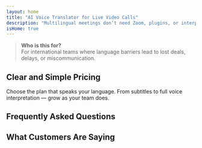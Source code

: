 ```yaml
---
layout: home
title: "AI Voice Translator for Live Video Calls"
description: "Multilingual meetings don’t need Zoom, plugins, or interpreters. InterMind is an AI voice translator for real-time video calls — speak and translate instantly."
isHome: true
---
```


<!-- text="Focus on growth — let InterMind handle the languages." -->
<!-- text="Classrooms take years; InterMind delivers real-time understanding today, in every language."> -->
<!-- text="**Multilingual** Video Meetings with **Voice** Interpretation" -->
<!-- title="Live **Interpretation** Video Meetings" -->

<HeroSection
title="Meet in **Any** Language"
text="New generation of video calls. AI voice translation — evolved into real-time interpretation.">

<AuthButton text="Hear the difference" buttonClass="brand"/>
<!-- <ContactFormModalNav buttonText="Request a Demo"/>
<NavButton to="#pricing" buttonClass="alt" buttonLabel="Pricing" /> -->
</HeroSection>

> **Who is this for?**  
> For international teams where language barriers lead to lost deals, delays, or miscommunication.

<span id="1"></span>
<FeatureBlock :card="{
  title: 'Translation ≠ Understanding. Here’s what’s next.',
  details: 'No matter the language, **your voice is heard — and understood** — as if you shared the same tongue.',
    items: [
      '⚡︎ Naturally, in [real time](/product/how-it-works), and without subtitles or lag.',
      '✧ AI-powered interpretation captures tone, intent, and industry-specific terminology.',
    ],
  link: './product/what-is-intermind',
  src: {
    light: '/1.png',
    dark: '/1.png',
  },
  inversion: false
}" />

<span id="3"></span>
<FeatureBlock :card="{
    title: 'The Mind Within Your Meetings',
    details: 'InterMind turns every multilingual call into clear, searchable knowledge.',
    items: [
      '🔍 **Ask anything** — AI finds answers **across your meetings**.',
      '✧ Auto-extracts tasks, owners, and deadlines.',
      '✧ Summarizes key points in any language — instantly.',
    ],
    link: '/product/how-it-works#🧩-deep-memory-deep-understanding',
    src: {
      light: '/2l.png',
      dark: '/2d.png',
    },
    inversion: true
  }" />

<span id="2"></span>
<FeatureBlock :card="{
    title: 'Built for Serious Meetings — Not Just Talking',
    details: 'InterMind is a professional-grade **video meeting platform**, not a lightweight add-on or plugin.',
    items: [
      '✧ 1080p resolution, smart noise suppression, scheduling, moderation, screen sharing, recording, participant chat and full calendar integration — all built in, **ready to go**.',
    ],
    link: '/product/how-it-works',
    src: {
      light: '/3l.png',
      dark: '/3d.png',
    },
    inversion: false
  }" />

<span id="4"></span>
<FeatureBlock
  :card="{
    title: 'Privacy Where It Matters',
    details:
      'InterMind is built for trust-critical conversations — where privacy and control matter most.',
    items: [
      '⚡︎ [Region-based privacy](/product/privacy-architecture) — EU, US, SE Asia',
      '✧ Compliant: GDPR, CCPA, UAE PDPL',
      '✧ **Zero data training**. No third-party access.'
    ],
    link: '/product/privacy-architecture',
    src: {
      light: '/4.png',
      dark: '/4.png',
    },
    inversion: true
  }"
/>

<span id="Pricing"></span>

## Clear and Simple Pricing

Choose the plan that speaks your language. From subtitles to full voice interpretation — grow as your team does.

<PricingPlans :plans="[
  {
    title: '**Basic** 1 user',
    price: '**Free Forever**',
    details: 'Not a toy. Just a door.',
    items: [
      '100 participant video meetings[💬](#2)',
      '30GB pooled storage per user [💬](#2)',
      'Voice translation with subtitles [💬](#1)',
      'AI meeting assistant for notes & summaries [💬](#3)',
    ],
  },
  {
    title: '**Pro**  1-99 users',
    price: '**$20** /month/user, billed annually',
    details: 'or $25 billed monthly',
    items: [
      '150 participant video meetings [💬](#2)',
      '2TB pooled storage per user [💬](#2)',
      'Voice translation with subtitles + **Two-way voice-to-voice interpretation** [💬](#1)',
      'AI assistant that **turns talk into action** (with tasks, highlights & transcripts) [💬](#3)',
    ],
  },
  {
    title: '**Business** 1-250 users',
    price: '**Custom pricing**',
    details: 'Built for scale, privacy & compliance',
    items: [
      '500 participant video meetings[💬](#2)',
      '5TB pooled storage per user [💬](#2)',
      'Voice translation with subtitles + **Two-way voice-to-voice interpretation** [💬](#1)',
      '**AI colleague**. Looks human. Sounds natural. Smarter than you. [💬](#3)',
      'GDPR, CCPA, PDPL-ready architecture [💬](#4)',
      '**Region-based privacy routing** (EU / US / Asia) [💬](#4)',
    ],
  }
]">
<AuthButton text="Try it free — no credit card" buttonClass="alt"/>
<AuthButton text="Buy now" buttonClass="brand"/>
<ContactFormModalNav buttonText="Talk to our team" buttonClass="alt"/>
</PricingPlans>

<span id="FAQ"></span>

## Frequently Asked Questions

<AccordionGroup :items="[
  {
    q: 'What is a Licensed user and what is a Participant?',
    a: 'A licensed user has either a free or paid meeting license and can schedule meetings with participants based on the capacity their plan allows. A Participant is an invitee in a meeting scheduled by someone with a meeting license. A Participant does not require an account or license to join a meeting and can **join for free**. Participants can join a meeting from desktop, mobile and tablet devices.'
  },
  {
      q: 'How many participants can join the meeting?',
      a: 'The number of participants depends on your plan: Basic allows up to 100 participants, Pro supports up to 150 participants, and Business accommodates up to 500 participants per meeting.'
  },
  {
    q: 'How many people can use one InterMind license?',
    a: 'A licensed user can host an unlimited number of meetings. However, if multiple users need to schedule separate meetings at the same time, you will need additional meeting licenses per user.'
  },
  {
      q: 'Does voice interpretation work on all plans?',
      a: 'Yes, real-time voice-to-voice interpretation works on all plans, including the Free Basic plan. However, the Basic plan is limited to 25 meetings total. Pro and Business plans allow unlimited meetings with increased participant limits and additional features.'
  },
  {
      q: 'What is the maximum duration of a meeting?',
      a: 'Meetings can run up to 24 hours on all plans.'
  },
  {
      q: 'Can I record meetings?',
      a: 'Yes, all plans support meeting recording. Recordings are stored in your account and can be accessed later.'
  },
  {
      q: 'Is there a limit on the number of meetings I can host?',
      a: 'The Basic plan allows up to 25 meetings, while Pro and Business plans allow unlimited meetings.'
  },
  {
      q: 'Can I use InterMind on mobile devices?',
      a: 'Yes, InterMind is fully compatible with desktop, mobile, and tablet devices.'
  },
  {
      q: 'What if I need more storage for recordings?',
      a: 'The Pro plan offers 2 TB of pooled storage per user, while the Business plan provides 5 TB. If you need more, please contact us for custom solutions.'
  },
  {
      q: 'How does InterMind ensure data privacy and security?',
      a: 'InterMind is designed with privacy in mind. We offer region-based processing, private by default settings, and compliance with GDPR, CCPA, and UAE PDPL standards.'
  },
  {
      q: 'Can I try InterMind before purchasing a plan?',
      a: 'Yes, you can start with the Free Basic plan to experience the features before upgrading to Pro or Business plans.'
  },
  {
      q: 'What if I need help or support?',
      a: 'We offer support through our help center, email, and live chat. For Business plan users, dedicated support is available.'
  },
  {
      q: 'Can I cancel my subscription at any time?',
      a: 'Yes, you can cancel your subscription at any time. For monthly plans, cancellation takes effect at the end of the current billing cycle. Annual plans can be canceled for a prorated refund.'
  },
  {
      q: 'How do I upgrade or downgrade my plan?',
      a: 'You can upgrade or downgrade your plan at any time through your account settings. Changes will take effect immediately.'
  },
  {
      q: 'What languages does InterMind support for voice interpretation?',
      a: 'InterMind supports a wide range of languages for real-time voice interpretation. The list is continuously expanding, so please check our website for the latest updates.'
  },
  {
      q: 'Can I use InterMind for webinars or large events?',
      a: 'Yes, InterMind can be used for webinars and large events, especially with the Business plan that supports up to 500 participants.'
  },
  {
      q: 'Is there a limit on the number of meetings I can host?',
      a: 'The Basic plan allows up to 25 meetings, while Pro and Business plans allow unlimited meetings.'
  },
  {
      q: 'Can I use InterMind for webinars or large events?',
      a: 'Yes, InterMind can be used for webinars and large events, especially with the Business plan that supports up to 500 participants.'
  },
  {
      q: 'What if I need more storage for recordings?',
      a: 'The Pro plan offers 2 TB of pooled storage per user, while the Business plan provides 5 TB. If you need more, please contact us for custom solutions.'
  },
  {
      q: 'How does InterMind ensure data privacy and security?',
      a: 'InterMind is designed with privacy in mind. We offer region-based processing, private by default settings, and compliance with GDPR, CCPA, and UAE PDPL standards.'
  },
  {
      q: 'Can I try InterMind before purchasing a plan?',
      a: 'Yes, you can start with the Free Basic plan to experience the features before upgrading to Pro or Business plans.'
  },
  {
      q: 'What if I need help or support?',
      a: 'We offer support through our help center, email, and live chat. For Business plan users, dedicated support is available.'
  },
  {
      q: 'Can I cancel my subscription at any time?',
      a: 'Yes, you can cancel your subscription at any time. For monthly plans, cancellation takes effect at the end of the current billing cycle. Annual plans can be canceled for a prorated refund.'
  },
  {
      q: 'How do I upgrade or downgrade my plan?',
      a: 'You can upgrade or downgrade your plan at any time through your account settings. Changes will take effect immediately.'
  },
  {
      q: 'What languages does InterMind support for voice interpretation?',
      a: 'InterMind supports a wide range of languages for real-time voice interpretation. The list is continuously expanding, so please check our website for the latest updates.'
  },
  {
      q: 'Can I use InterMind for webinars or large events?',
      a: 'Yes, InterMind can be used for webinars and large events, especially with the Business plan that supports up to 500 participants.'
  },
  {
      q: 'Is there a limit on the number of meetings I can host?',
      a: 'The Basic plan allows up to 25 meetings, while Pro and Business plans allow unlimited meetings.'
  },
  {
      q: 'Can I use InterMind for webinars or large events?',
      a: 'Yes, InterMind can be used for webinars and large events, especially with the Business plan that supports up to 500 participants.'
  },
  {
      q: 'What if I need more storage for recordings?',
      a: 'The Pro plan offers 2 TB of pooled storage per user, while the Business plan provides 5 TB. If you need more, please contact us for custom solutions.'
  },
  {
      q: 'How does InterMind ensure data privacy and security?',
      a: 'InterMind is designed with privacy in mind. We offer region-based processing, private by default settings, and compliance with GDPR, CCPA, and UAE PDPL standards.'
  },
  {
      q: 'Can I try InterMind before purchasing a plan?',
      a: 'Yes, you can start with the Free Basic plan to experience the features before upgrading to Pro or Business plans.'
  },
  {
      q: 'What if I need help or support?',
      a: 'We offer support through our help center, email, and live chat. For Business plan users, dedicated support is available.'
  },
  {
      q: 'Can I cancel my subscription at any time?',
      a: 'Yes, you can cancel your subscription at any time. For monthly plans, cancellation takes effect at the end of the current billing cycle. Annual plans can be canceled for a prorated refund.'
  },
  {
      q: 'How do I upgrade or downgrade my plan?',
      a: 'You can upgrade or downgrade your plan at any time through your account settings. Changes will take effect immediately.'
  },
  {
      q: 'What languages does InterMind support for voice interpretation?',
      a: 'InterMind supports a wide range of languages for real-time voice interpretation. The list is continuously expanding, so please check our website for the latest updates.'
  },
]" />

<span id="Testimonials"></span>

## What Customers Are Saying

<AutoScrollTestimonials testimonialsUrl="/testimonials.json"/>
